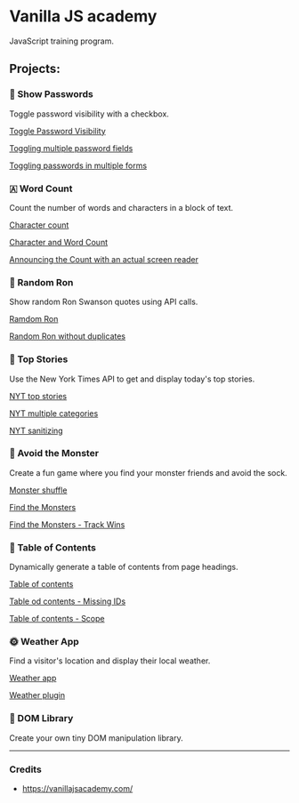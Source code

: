 # Vanilla JS academy 

JavaScript training program.

  ## Projects:

### 🔑 Show Passwords
Toggle password visibility with a checkbox.

[Toggle Password Visibility](https://github.com/sandix34/Vanilla-JS-Academy/tree/master/Toggle-Password-Visibility)

[Toggling multiple password fields](https://github.com/sandix34/Vanilla-JS-Academy/tree/master/Toggling-multiple-password-fields)

[Toggling passwords in multiple forms](https://github.com/sandix34/Vanilla-JS-Academy/tree/master/Toggling-passwords-in-multiple-forms)

### 🇦 Word Count
Count the number of words and characters in a block of text.

[Character count](https://github.com/sandix34/Vanilla-JS-Academy/tree/master/Character-count)

[Character and Word Count](https://github.com/sandix34/Vanilla-JS-Academy/tree/master/Character-and-word-count)

[Announcing the Count with an actual screen reader](https://github.com/sandix34/Vanilla-JS-Academy/tree/master/Character-and-word-count-accessibility)

### 🔀 Random Ron
Show random Ron Swanson quotes using API calls.

[Ramdom Ron](https://github.com/sandix34/Vanilla-JS-Academy/tree/master/Random-ron)

[Random Ron without duplicates](https://courses.gomakethings.com/academy/2020-10/project-random-ron-without-duplicates/)

### 📰 Top Stories
Use the New York Times API to get and display today's top stories.

[NYT top stories](https://github.com/sandix34/Vanilla-JS-Academy/tree/master/NYT-top-stories)

[NYT multiple categories](https://github.com/sandix34/Vanilla-JS-Academy/tree/master/NYT-multiple-categories)

[NYT sanitizing](https://github.com/sandix34/Vanilla-JS-Academy/tree/master/NYT-sanitizing)

### 👾 Avoid the Monster
Create a fun game where you find your monster friends and avoid the sock.

[Monster shuffle](https://github.com/sandix34/Vanilla-JS-Academy/tree/master/Monster-shuffle)

[Find the Monsters](https://github.com/sandix34/Vanilla-JS-Academy/tree/master/Find-the-monsters)

[Find the Monsters - Track Wins](https://github.com/sandix34/Vanilla-JS-Academy/tree/master/Fint-the-monsters-Track-wins)

### 📄 Table of Contents
Dynamically generate a table of contents from page headings.

[Table of contents](https://github.com/sandix34/Vanilla-JS-Academy/tree/master/Table-of-contents)

[Table od contents - Missing IDs](https://github.com/sandix34/Vanilla-JS-Academy/tree/master/Table-of-contents-Missing-IDs)

[Table of contents - Scope](https://github.com/sandix34/Vanilla-JS-Academy/tree/master/Table-of-contents-scope)

### 🌞 Weather App
Find a visitor's location and display their local weather.

[Weather app](https://github.com/sandix34/Vanilla-JS-Academy/tree/master/Weather-app)

[Weather plugin](https://github.com/sandix34/Vanilla-JS-Academy/tree/master/Weather-plugin)

### 📌 DOM Library
Create your own tiny DOM manipulation library.


---
### Credits

* https://vanillajsacademy.com/